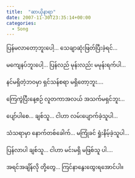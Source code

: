 ```yaml
---
title:  "ဆာယိုနာရာ"
date: 2007-11-30T23:35:14+00:00
categories: 
  - Song
---
```

ပြန်မလာတော့ဘူးပေါ့&#8230; သေချာဆုံးဖြတ်ပြီးခဲ့ရင်&#8230;
  
မကျေနပ်ဘူးပေါ့&#8230; ပြန်လည် မုန်းလည်း မမုန်းရက်ပါ&#8230;
  
နင်မရှိတဲ့ဘဝမှာ ရှင်သန်စရာ မရှိတော့ဘူး&#8230;.
  
ကြေကွဲပြီးနေ့စဉ် လူတကာအလယ် အသက်မရှင်ဘူး&#8230;

ပျော်ပါစေ&#8230; ချစ်သူ&#8230; ငါဟာ လမ်းပျောက်ခဲ့သူပါ&#8230;
  
သံသရာမှာ နောက်တစ်ခေါက်&#8230; မကြုံခင် ရှုံးနိမ့်ခဲ့သူပါ&#8230;

ပြန်လာပါ ချစ်သူ&#8230; ငါဟာ မင်းမရှိ မဖြစ်သူ ပါ&#8230;.
  
အရင်အချိန်လို တို့တွေ&#8230; ကြင်နာနွေးထွေးရအောင်ပါ။
